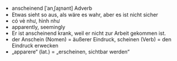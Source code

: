 - anscheinend [ˈanˌʃaɪ̯nənt] Adverb
- Etwas sieht so aus, als wäre es wahr, aber es ist nicht sicher
- có vẻ như, hình như
- apparently, seemingly
- Er ist anscheinend krank, weil er nicht zur Arbeit gekommen ist.
- der Anschein (Nomen) = äußerer Eindruck, scheinen (Verb) = den Eindruck erwecken	
- „apparere“ (lat.) = „erscheinen, sichtbar werden“
